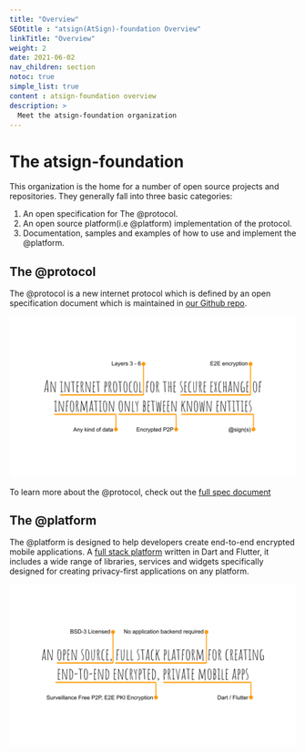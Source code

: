 ```yaml
---
title: "Overview"
SEOtitle : "atsign(AtSign)-foundation Overview"
linkTitle: "Overview"
weight: 2
date: 2021-06-02
nav_children: section
notoc: true
simple_list: true
content : atsign-foundation overview
description: >
  Meet the atsign-foundation organization
---
```

# The atsign-foundation

This organization is the home for a number of open source projects and repositories. They generally fall into three basic categories:

1. An open specification for The @protocol.
2. An open source platform(i.e @platform) implementation of the protocol.
3. Documentation, samples and examples of how to use and implement the @platform.

## The @protocol

The @protocol is a new internet protocol which is defined by an open specification document which is maintained in [our Github repo](https://github.com/atsign-foundation/at_protocol).

![Protocol Definition](/at_protocol_images/protocol_definition.svg)

To learn more about the @protocol, check out the [full spec document](/docs/overview/at_protocol_spec/)

## The @platform

The @platform is designed to help developers create end-to-end encrypted mobile applications. A [full stack platform](https://github.com/atsign-foundation/) written in Dart and Flutter, it includes a wide range of libraries, services and widgets specifically designed for creating privacy-first applications on any platform.

![Platform Definition](/at_platform_images/platform_definition.svg)

